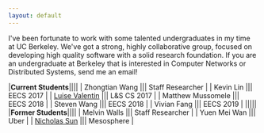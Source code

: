```yaml
---
layout: default
---
```


I've been fortunate to work with some talented undergraduates in my
time at UC Berkeley.  We've got a strong, highly collaborative group, focused
on developing high quality software with a solid research foundation.  If
you are an undergraduate at Berkeley that is interested in Computer Networks
or Distributed Systems, send me an email!

|**Current Students**||||
| Zhongtian Wang |||  Staff Researcher |
| Kevin Lin ||| EECS 2017 |
| [Luise Valentin](https://www.linkedin.com/in/luisevalentinrygaard) ||| L&S CS 2017 |
| Matthew Mussomele ||| EECS 2018 |
| Steven Wang ||| EECS 2018 |
| Vivian Fang ||| EECS 2019 |
|||||
|**Former Students**||||
| Melvin Walls |||  Staff Researcher |
| Yuen Mei Wan ||| Uber |
| [Nicholas Sun](http://www.nlsun.com) ||| Mesosphere |


